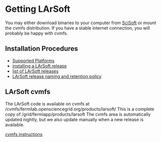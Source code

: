 Getting LArSoft
====================================

You may either download binaries to your computer from [SciSoft](http://scisoft.fnal.gov/scisoft/bundles/larsoft/) or mount the cvmfs distribution. If you have a stable internet connection, you will probably be happy with cvmfs.

Installation Procedures
----------------------------------------------------

-   [Supported Platforms](_Supported_Platforms_)
-   [installing a LArSoft release](Installation_procedures)
-   [list of LArSoft releases](LArSoft_release_list)
-   [LArSoft release naming and retention policy](LArSoft_release_naming_policy)

LArSoft cvmfs
--------------------------------

The LArSoft code is available on cvmfs at /cvmfs/fermilab.opensciencegrid.org/products/larsoft/
This is a complete copy of /grid/fermiapp/products/larsoft
The cvmfs area is automatically updated nightly, but we also update manually when a new release is available.

[cvmfs instructions](LArSoft_cvmfs_page)
